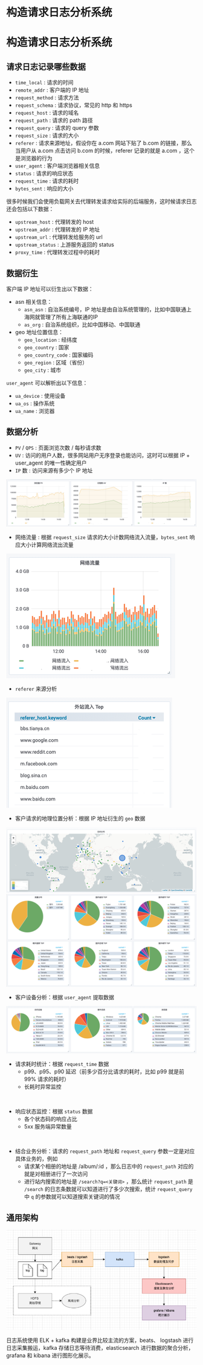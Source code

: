 # 构造请求日志分析系统


# 构造请求日志分析系统


## 请求日志记录哪些数据

- `time_local` : 请求的时间
- `remote_addr` : 客户端的 IP 地址
- `request_method` : 请求方法
- `request_schema` : 请求协议，常见的 http 和 https
- `request_host` : 请求的域名
- `request_path` : 请求的 path 路径
- `request_query` : 请求的 query 参数
- `request_size` : 请求的大小
- `referer` : 请求来源地址，假设你在 a.com 网站下贴了 b.com 的链接，那么当用户从 a.com 点击访问 b.com 的时候，referer 记录的就是 a.com ，这个是浏览器的行为
- `user_agent` : 客户端浏览器相关信息
- `status` : 请求的响应状态
- `request_time` : 请求的耗时
- `bytes_sent` : 响应的大小

很多时候我们会使用负载网关去代理转发请求给实际的后端服务，这时候请求日志还会包括以下数据：
- `upstream_host` : 代理转发的 host
- `upstream_addr` : 代理转发的 IP 地址
- `upstream_url` : 代理转发给服务的 url
- `upstream_status` : 上游服务返回的 status
- `proxy_time` : 代理转发过程中的耗时


## 数据衍生

客户端 IP 地址可以衍生出以下数据：
- asn 相关信息：
    - `asn_asn` : 自治系统编号，IP 地址是由自治系统管理的，比如中国联通上海网就管理了所有上海联通的IP
    - `as_org` : 自治系统组织，比如中国移动、中国联通
- geo 地址位置信息：
    - `geo_location` : 经纬度
    - `geo_country` : 国家
    - `geo_country_code` : 国家编码
    - `geo_region` : 区域（省份）
    - `geo_city` : 城市


`user_agent` 可以解析出以下信息：
- `ua_device` : 使用设备
- `ua_os` : 操作系统
- `ua_name` : 浏览器


## 数据分析


- `PV` / `QPS` : 页面浏览次数 / 每秒请求数
- `UV` : 访问的用户人数，很多网站用户无序登录也能访问，这时可以根据 IP + user_agent 的唯一性确定用户
- `IP` 数 : 访问来源有多少个 IP 地址

![](/images/pv-uv-ip.png)
<br/>

- 网络流量 : 根据 `request_size` 请求的大小计数网络流入流量，`bytes_sent` 响应大小计算网络流出流量

![](/images/netflow.png)
<br/>

- `referer` 来源分析

![](/images/referer.png)
<br/>


- 客户请求的地理位置分析：根据 IP 地址衍生的 `geo` 数据

![](/images/clientmap.png)
![](/images/clientgeo.png)
<br/>


- 客户设备分析：根据 `user_agent` 提取数据

![](/images/clientdevice.png)
<br/>


- 请求耗时统计：根据 `request_time` 数据
    - p99、p95、p90 延迟（前多少百分比请求的耗时，比如 p99 就是前 99% 请求的耗时）
    - 长耗时异常监控
<br/>


- 响应状态监控：根据 `status` 数据
    - 各个状态码的响应占比
    - 5xx 服务端异常数量
<br/>


- 结合业务分析：请求的 `request_path` 地址和 `request_query` 参数一定是对应具体业务的，例如
    - 请求某个相册的地址是 /album/:id ，那么日志中的 `request_path` 对应的就是对相册进行了一次访问
    - 进行站内搜索的地址是 `/search?q=<关键词>` ，那么统计 `request_path` 是 `/search` 的日志条数就可以知道进行了多少次搜索，统计 `request_query` 中 `q` 的参数就可以知道搜索关键词的情况


## 通用架构

![](/images/log-system.png)

日志系统使用 ELK + kafka 构建是业界比较主流的方案，beats、 logstash 进行日志采集搬运，kafka 存储日志等待消费，elasticsearch 进行数据的聚合分析，grafana 和 kibana 进行图形化展示。
